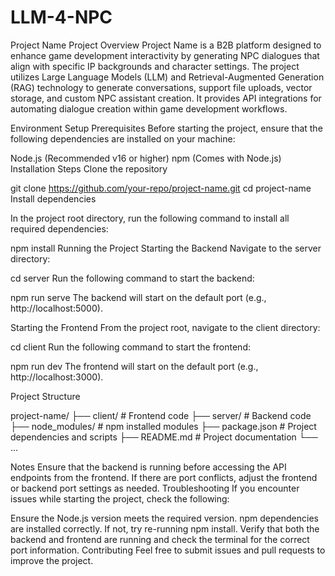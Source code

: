 # LLM-4-NPC

Project Name
Project Overview
Project Name is a B2B platform designed to enhance game development interactivity by generating NPC dialogues that align with specific IP backgrounds and character settings. The project utilizes Large Language Models (LLM) and Retrieval-Augmented Generation (RAG) technology to generate conversations, support file uploads, vector storage, and custom NPC assistant creation. It provides API integrations for automating dialogue creation within game development workflows.

Environment Setup
Prerequisites
Before starting the project, ensure that the following dependencies are installed on your machine:

Node.js (Recommended v16 or higher)
npm (Comes with Node.js)
Installation Steps
Clone the repository

git clone https://github.com/your-repo/project-name.git
cd project-name
Install dependencies

In the project root directory, run the following command to install all required dependencies:

npm install
Running the Project
Starting the Backend
Navigate to the server directory:

cd server
Run the following command to start the backend:

npm run serve
The backend will start on the default port (e.g., http://localhost:5000).

Starting the Frontend
From the project root, navigate to the client directory:

cd client
Run the following command to start the frontend:

npm run dev
The frontend will start on the default port (e.g., http://localhost:3000).

Project Structure

project-name/
├── client/       # Frontend code
├── server/       # Backend code
├── node_modules/ # npm installed modules
├── package.json  # Project dependencies and scripts
├── README.md     # Project documentation
└── ...


Notes
Ensure that the backend is running before accessing the API endpoints from the frontend.
If there are port conflicts, adjust the frontend or backend port settings as needed.
Troubleshooting
If you encounter issues while starting the project, check the following:

Ensure the Node.js version meets the required version.
npm dependencies are installed correctly. If not, try re-running npm install.
Verify that both the backend and frontend are running and check the terminal for the correct port information.
Contributing
Feel free to submit issues and pull requests to improve the project.

